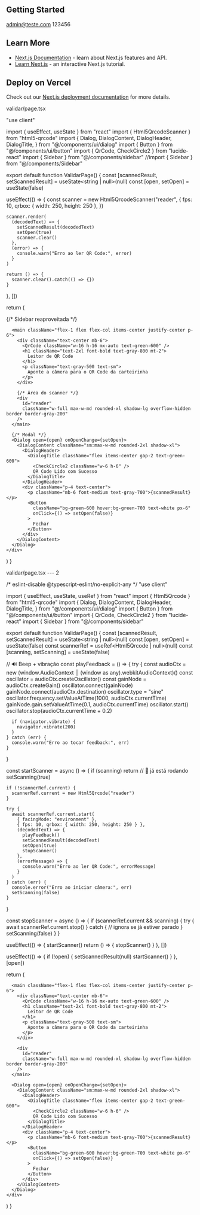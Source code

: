 ## Getting Started
admin@teste.com
123456

## Learn More

- [Next.js Documentation](https://nextjs.org/docs) - learn about Next.js features and API.
- [Learn Next.js](https://nextjs.org/learn) - an interactive Next.js tutorial.



## Deploy on Vercel

Check out our [Next.js deployment documentation](https://nextjs.org/docs/app/building-your-application/deploying) for more details.

validar/page.tsx

"use client"

import { useEffect, useState } from "react"
import { Html5QrcodeScanner } from "html5-qrcode"
import {
  Dialog,
  DialogContent,
  DialogHeader,
  DialogTitle,
} from "@/components/ui/dialog"
import { Button } from "@/components/ui/button"
import { QrCode, CheckCircle2 } from "lucide-react"
import { Sidebar } from "@/components/sidebar"
//import { Sidebar } from "@/components/Sidebar"

export default function ValidarPage() {
  const [scannedResult, setScannedResult] = useState<string | null>(null)
  const [open, setOpen] = useState(false)

  useEffect(() => {
    const scanner = new Html5QrcodeScanner("reader", {
      fps: 10,
      qrbox: { width: 250, height: 250 },
    })

    scanner.render(
      (decodedText) => {
        setScannedResult(decodedText)
        setOpen(true)
        scanner.clear()
      },
      (error) => {
        console.warn("Erro ao ler QR Code:", error)
      }
    )

    return () => {
      scanner.clear().catch(() => {})
    }
  }, [])

  return (
    <div className="flex min-h-screen bg-gray-50">
      {/* Sidebar reaproveitada */}
      <Sidebar />

      <main className="flex-1 flex flex-col items-center justify-center p-6">
        <div className="text-center mb-6">
          <QrCode className="w-16 h-16 mx-auto text-green-600" />
          <h1 className="text-2xl font-bold text-gray-800 mt-2">
            Leitor de QR Code
          </h1>
          <p className="text-gray-500 text-sm">
            Aponte a câmera para o QR Code da carteirinha
          </p>
        </div>

        {/* Área do scanner */}
        <div
          id="reader"
          className="w-full max-w-md rounded-xl shadow-lg overflow-hidden border border-gray-200"
        />
      </main>

      {/* Modal */}
      <Dialog open={open} onOpenChange={setOpen}>
        <DialogContent className="sm:max-w-md rounded-2xl shadow-xl">
          <DialogHeader>
            <DialogTitle className="flex items-center gap-2 text-green-600">
              <CheckCircle2 className="w-6 h-6" />
              QR Code Lido com Sucesso
            </DialogTitle>
          </DialogHeader>
          <div className="p-4 text-center">
            <p className="mb-6 font-medium text-gray-700">{scannedResult}</p>
            <Button
              className="bg-green-600 hover:bg-green-700 text-white px-6"
              onClick={() => setOpen(false)}
            >
              Fechar
            </Button>
          </div>
        </DialogContent>
      </Dialog>
    </div>
  )
}


validar/page.tsx    ---  2

/* eslint-disable @typescript-eslint/no-explicit-any */
"use client"

import { useEffect, useState, useRef } from "react"
import { Html5Qrcode } from "html5-qrcode"
import {
  Dialog,
  DialogContent,
  DialogHeader,
  DialogTitle,
} from "@/components/ui/dialog"
import { Button } from "@/components/ui/button"
import { QrCode, CheckCircle2 } from "lucide-react"
import { Sidebar } from "@/components/sidebar"

export default function ValidarPage() {
  const [scannedResult, setScannedResult] = useState<string | null>(null)
  const [open, setOpen] = useState(false)
  const scannerRef = useRef<Html5Qrcode | null>(null)
  const [scanning, setScanning] = useState(false)

  // 🔊 Beep + vibração
  const playFeedback = () => {
    try {
      const audioCtx = new (window.AudioContext || (window as any).webkitAudioContext)()
      const oscillator = audioCtx.createOscillator()
      const gainNode = audioCtx.createGain()
      oscillator.connect(gainNode)
      gainNode.connect(audioCtx.destination)
      oscillator.type = "sine"
      oscillator.frequency.setValueAtTime(1000, audioCtx.currentTime)
      gainNode.gain.setValueAtTime(0.1, audioCtx.currentTime)
      oscillator.start()
      oscillator.stop(audioCtx.currentTime + 0.2)

      if (navigator.vibrate) {
        navigator.vibrate(200)
      }
    } catch (err) {
      console.warn("Erro ao tocar feedback:", err)
    }
  }

  const startScanner = async () => {
    if (scanning) return // 🚫 já está rodando
    setScanning(true)

    if (!scannerRef.current) {
      scannerRef.current = new Html5Qrcode("reader")
    }

    try {
      await scannerRef.current.start(
        { facingMode: "environment" },
        { fps: 10, qrbox: { width: 250, height: 250 } },
        (decodedText) => {
          playFeedback()
          setScannedResult(decodedText)
          setOpen(true)
          stopScanner()
        },
        (errorMessage) => {
          console.warn("Erro ao ler QR Code:", errorMessage)
        }
      )
    } catch (err) {
      console.error("Erro ao iniciar câmera:", err)
      setScanning(false)
    }
  }

  const stopScanner = async () => {
    if (scannerRef.current && scanning) {
      try {
        await scannerRef.current.stop()
      } catch {
        // ignora se já estiver parado
      }
      setScanning(false)
    }
  }

  useEffect(() => {
    startScanner()
    return () => {
      stopScanner()
    }
  }, [])

  useEffect(() => {
    if (!open) {
      setScannedResult(null)
      startScanner()
    }
  }, [open])

  return (
    <div className="flex min-h-screen bg-gray-50">
      <Sidebar />

      <main className="flex-1 flex flex-col items-center justify-center p-6">
        <div className="text-center mb-6">
          <QrCode className="w-16 h-16 mx-auto text-green-600" />
          <h1 className="text-2xl font-bold text-gray-800 mt-2">
            Leitor de QR Code
          </h1>
          <p className="text-gray-500 text-sm">
            Aponte a câmera para o QR Code da carteirinha
          </p>
        </div>

        <div
          id="reader"
          className="w-full max-w-md rounded-xl shadow-lg overflow-hidden border border-gray-200"
        />
      </main>

      <Dialog open={open} onOpenChange={setOpen}>
        <DialogContent className="sm:max-w-md rounded-2xl shadow-xl">
          <DialogHeader>
            <DialogTitle className="flex items-center gap-2 text-green-600">
              <CheckCircle2 className="w-6 h-6" />
              QR Code Lido com Sucesso
            </DialogTitle>
          </DialogHeader>
          <div className="p-4 text-center">
            <p className="mb-6 font-medium text-gray-700">{scannedResult}</p>
            <Button
              className="bg-green-600 hover:bg-green-700 text-white px-6"
              onClick={() => setOpen(false)}
            >
              Fechar
            </Button>
          </div>
        </DialogContent>
      </Dialog>
    </div>
  )
}
